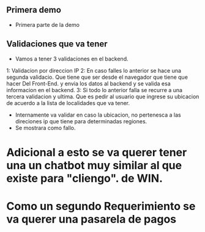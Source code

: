 ## Primera demo 
- Primera parte de la demo


## Validaciones que va tener 

- Vamos a tener 3 validaciones en el backend.

1: Validacion por direccion IP
2: En caso falles lo anterior se hace una segunda validacio. Que tiene que ser desde el navegador que tiene que hacer 
Del Front-End. y envia los datos al backend y se valida esa informacion en el backend.
3: Si todo lo anterior falla se recurre a una tercera validacion y ultima.
Que es pedir al usuario que ingrese su ubicacion de acuerdo a la lista 
de localidades que va tener.
   - Internamente va validar en caso la ubicacion, no pertenesca a las direciones ip que tiene para determinadas regiones.
   - Se mostrara como fallo.

# Adicional a esto se va querer tener una un chatbot muy similar al que existe para "cliengo". de WIN.
# Como un segundo Requerimiento se va querer una pasarela de pagos